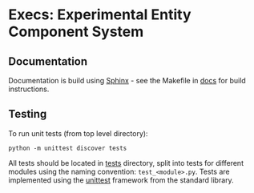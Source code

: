 # Execs: Experimental Entity Component System

## Documentation

Documentation is build using [Sphinx](https://www.sphinx-doc.org/en/master/index.html) - see the Makefile in [docs](docs) for build instructions.

## Testing

To run unit tests (from top level directory):

    python -m unittest discover tests

All tests should be located in [tests](tests) directory, split into tests for different modules using the naming convention: `test_<module>.py`. Tests are implemented using the [unittest](https://docs.python.org/3/library/unittest.html) framework from the standard library.